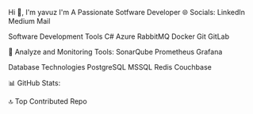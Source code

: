 Hi 👋, I'm yavuz
I'm A Passionate Sotfware Developer
🌐 Socials:
LinkedIn Medium Mail

Software Development Tools
C# Azure RabbitMQ Docker Git GitLab

🔎 Analyze and Monitoring Tools:
SonarQube Prometheus Grafana

Database Technologies
PostgreSQL MSSQL Redis Couchbase

📊 GitHub Stats:



🔝 Top Contributed Repo
